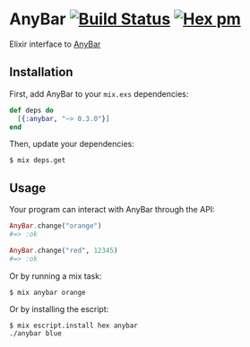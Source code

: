 # AnyBar [![Build Status](https://circleci.com/gh/buccolo/anybar.svg?style=shield)](https://circleci.com/gh/buccolo/anybar) [![Hex pm](https://img.shields.io/hexpm/v/anybar.svg?style=flat)](https://hex.pm/packages/anybar)

Elixir interface to [AnyBar](https://github.com/tonsky/AnyBar)

## Installation

First, add AnyBar to your `mix.exs` dependencies:

```elixir
def deps do
  [{:anybar, "~> 0.3.0"}]
end
```

Then, update your dependencies:
```sh-session
$ mix deps.get
```

## Usage

Your program can interact with AnyBar through the API:
```elixir
AnyBar.change("orange")
#=> :ok

AnyBar.change("red", 12345)
#=> :ok
```

Or by running a mix task:
```sh-session
$ mix anybar orange
```

Or by installing the escript:
```sh-session
$ mix escript.install hex anybar
./anybar blue
```
